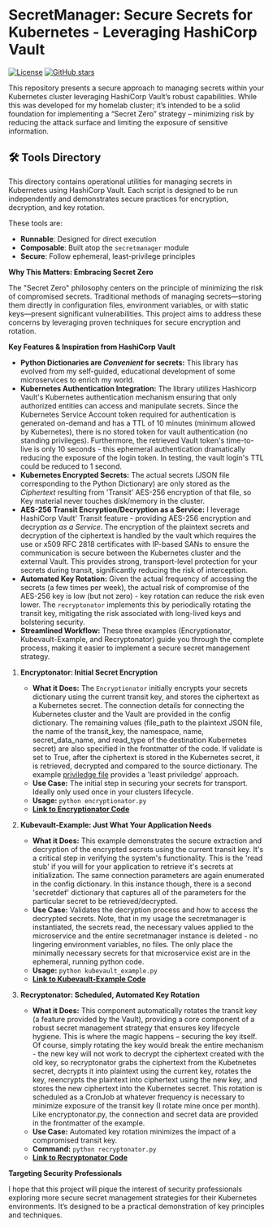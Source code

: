 # SecretManager: Secure Secrets for Kubernetes - Leveraging HashiCorp Vault

[![License](https://img.shields.io/github/license/dekeyrej/secretmanger)](https://github.com/dekeyrej/secretmanger/blob/main/LICENSE)
[![GitHub stars](https://img.shields.io/github/stars/dekeyrej/secretmanger)](https://github.com/dekeyrej/secretmanger)

This repository presents a secure approach to managing secrets within your Kubernetes cluster leveraging HashiCorp Vault’s robust capabilities. While this was developed for my homelab cluster; it’s intended to be a solid foundation for implementing a “Secret Zero” strategy – minimizing risk by reducing the attack surface and limiting the exposure of sensitive information.

## 🛠️ Tools Directory

This directory contains operational utilities for managing secrets in Kubernetes using HashiCorp Vault. Each script is designed to be run independently and demonstrates secure practices for encryption, decryption, and key rotation.

These tools are:
- **Runnable**: Designed for direct execution
- **Composable**: Built atop the `secretmanager` module
- **Secure**: Follow ephemeral, least-privilege principles

**Why This Matters: Embracing Secret Zero**

The "Secret Zero" philosophy centers on the principle of minimizing the risk of compromised secrets.  Traditional methods of managing secrets—storing them directly in configuration files, environment variables, or with static keys—present significant vulnerabilities. This project aims to address these concerns by leveraging proven techniques for secure encryption and rotation.

**Key Features & Inspiration from HashiCorp Vault**

*   **Python Dictionaries are _Convenient_ for secrets:** This library has evolved from my self-guided, educational development of some microservices to enrich my world.  
*   **Kubernetes Authentication Integration:**  The library utilizes Hashicorp Vault's Kubernetes authentication mechanism ensuring that only authorized entities can access and manipulate secrets. Since the Kubernetes Service Account token required for authentication is generated on-demand and has a TTL of 10 minutes (minimum allowed by Kubernetes), there is no stored token for vault authentication (no standing privileges). Furthermore, the retrieved Vault token's time-to-live is only 10 seconds - this ephemeral authentication dramatically reducing the exposure of the login token.  In testing, the vault login's TTL could be reduced to 1 second.
*   **Kubernetes Encrypted Secrets:**  The actual secrets (JSON file corresponding to the Python Dictionary) are only stored as the _Ciphertext_ resulting from 'Transit' AES-256 encryption of that file, so Key material never touches disk/memory in the cluster.
*   **AES-256 Transit Encryption/Decryption as a Service:**  I leverage HashiCorp Vault' Transit feature - providing AES-256 encryption and decryption _as a Service_. The encryption of the plaintext secrets and decryption of the ciphertext is handled by the vault which requires the use or x509 RFC 2818 certificates with IP-based SANs to ensure the communication is secure between the Kubernetes cluster and the external Vault. This provides strong, transport-level protection for your secrets during transit, significantly reducing the risk of interception.
*   **Automated Key Rotation:**  Given the actual frequency of accessing the secrets (a few times per week), the actual risk of compromise of the AES-256 key is low (but not zero) - key rotation can reduce the risk even lower.  The `recryptonator` implements this by periodically rotating the transit key, mitigating the risk associated with long-lived keys and bolstering security.
*   **Streamlined Workflow:** These three examples (Encryptionator, Kubevault-Example, and Recryptonator) guide you through the complete process, making it easier to implement a secure secret management strategy.

1.  **Encryptonator: Initial Secret Encryption**

    *   **What it Does:** The `Encryptionator` initially encrypts your secrets dictionary using the current transit key, and stores the ciphertext as a Kubernetes secret. The connection details for connecting the Kubernetes cluster and the Vault are provided in the config dictionary.  The remaining values (file_path to the plaintext JSON file, the name of the transit_key, the namespace, name, secret_data_name, and read_type of the destination Kubernetes secret) are also specified in the frontmatter of the code.  If validate is set to True, after the ciphertext is stored in the Kubernetes secret, it is retrieved, decrypted and compared to the source dictionary.  The example [priviledge file](https://github.com/dekeyrej/secretmanager/tree/main/examples/encryptonator/my-app-policy.hcl) provides a 'least priviledge' approach.
    *   **Use Case:** The initial step in securing your secrets for transport. Ideally only used once in your clusters lifecycle.
    *   **Usage:** `python encryptionator.py`
    *   **[Link to Encryptionator Code](https://github.com/dekeyrej/secretmanager/tree/main/tools/encryptonator)**

2.  **Kubevault-Example: Just What Your Application Needs**
    *   **What it Does:**  This example demonstrates the secure extraction and decryption of the encrypted secrets using the current transit key.  It's a critical step in verifying the system's functionality. This is the 'read stub' if you will for your application to retrieve it's secrets at initialization.  The same connection parameters are again enumerated in the config dictionary. In this instance though, there is a second 'secretdef' dictionary that captures all of the parameters for the particular secret to be retrieved/decrypted.
    *   **Use Case:** Validates the decryption process and how to access the decrypted secrets. Note, that in my usage the secretmanager is instantiated, the secrets read, the necessary values applied to the microservice and the entire secretmanager instance is deleted - no lingering environment variables, no files.  The only place the minimally necessary secrets for that microservice exist are in the ephemeral, running python code.
    *   **Usage:** `python kubevault_example.py`
    *   **[Link to Kubevault-Example Code](https://github.com/dekeyrej/secretmanager/tree/main/examples/kubevault-example.py)**

3.  **Recryptonator: Scheduled, Automated Key Rotation**
    *   **What it Does:** This component automatically rotates the transit key (a feature provided by the Vault), providing a core component of a robust secret management strategy that ensures key lifecycle hygiene.  This is where the magic happens – securing the key itself. Of course, simply rotating the key would break the entire mechanism - the new key will not work to decrypt the ciphertext created with the old key, so recryptonator grabs the ciphertext from the Kubetnetes secret, decrypts it into plaintext using the current key, rotates the key, reencrypts the plaintext into ciphertext using the new key, and stores the new ciphertext into the Kubernetes secret.  This rotation is scheduled as a CronJob at whatever frequency is necessary to minimize exposure of the transit key (I rotate mine once per month).  Like encryptonator.py, the connection and secret data are provided in the frontmatter of the example.
    *   **Use Case:**  Automated key rotation minimizes the impact of a compromised transit key.
    *   **Command:** `python recryptonator.py`
    *   **[Link to Recryptonator Code](https://github.com/dekeyrej/secretmanager/tree/main/tools/recryptonator)**

**Targeting Security Professionals**

I hope that this project will pique the interest of security professionals exploring more secure secret management strategies for their Kubernetes environments.  It’s designed to be a practical demonstration of key principles and techniques.
